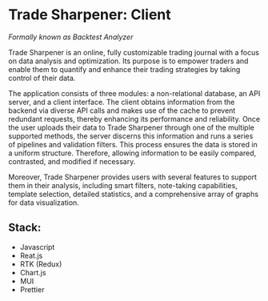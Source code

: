 # Trade Sharpener: Client

_Formally known as Backtest Analyzer_

Trade Sharpener is an online, fully customizable trading journal with a focus on data analysis and optimization. Its purpose is to empower traders and enable them to quantify and enhance their trading strategies by taking control of their data.

The application consists of three modules: a non-relational database, an API server, and a client interface. The client obtains information from the backend via diverse API calls and makes use of the cache to prevent redundant requests, thereby enhancing its performance and reliability.
Once the user uploads their data to Trade Sharpener through one of the multiple supported methods, the server discerns this information and runs a series of pipelines and validation filters. This process ensures the data is stored in a uniform structure. Therefore, allowing information to be easily compared, contrasted, and modified if necessary.

Moreover, Trade Sharpener provides users with several features to support them in their analysis, including smart filters, note-taking capabilities, template selection, detailed statistics, and a comprehensive array of graphs for data visualization.

## Stack:

-   Javascript
-   Reat.js
-   RTK (Redux)
-   Chart.js
-   MUI
-   Prettier
